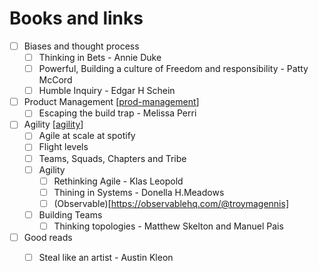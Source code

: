# Books and links 

- [ ] Biases and thought process
  - [ ] Thinking in Bets - Annie Duke
  - [ ] Powerful, Building a culture of Freedom and responsibility - Patty McCord
  - [ ] Humble Inquiry - Edgar H Schein
- [ ] Product Management [[prod-management]]
  - [ ] Escaping the build trap - Melissa Perri
- [ ] Agility [[agility]]
  - [ ] Agile at scale at spotify
  - [ ] Flight levels
  - [ ] Teams, Squads, Chapters and Tribe
  - [ ] Agility
    - [ ] Rethinking Agile - Klas Leopold
    - [ ] Thining in Systems - Donella H.Meadows
    - [ ] (Observable)[https://observablehq.com/@troymagennis]
  - [ ] Building Teams
    - [ ] Thinking topologies - Matthew Skelton and Manuel Pais
 - [ ] Good reads
   - [ ] Steal like an artist - Austin Kleon



[//begin]: # "Autogenerated link references for markdown compatibility"
[prod-management]: prod-management "Prod Management"
[agility]: agility "Agility"
[//end]: # "Autogenerated link references"
